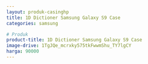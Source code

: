 ```yaml
---
layout: produk-casinghp
title: 1D Dictioner Samsung Galaxy S9 Case
categories: samsung

# Produk
product-title: 1D Dictioner Samsung Galaxy S9 Case
image-drive: 1TgJQe_mcrxky575tkFwwmShu_TY7lgCY
harga: 90000
---
```

